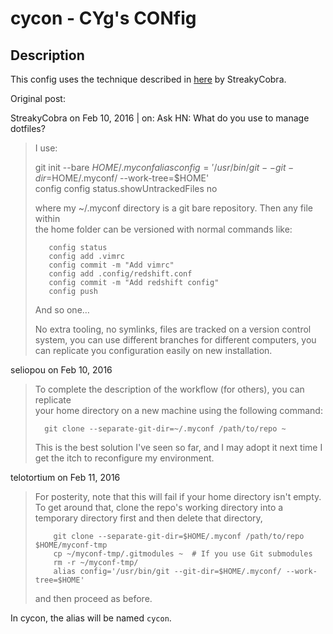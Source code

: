 # cycon - CYg's CONfig

## Description
This config uses the technique described in [here](https://news.ycombinator.com/item?id=11071754) by StreakyCobra.

Original post:

StreakyCobra on Feb 10, 2016 | on: Ask HN: What do you use to manage dotfiles?
>                                                                              
>I use:                                                                        
>                                                                              
>    git init --bare $HOME/.myconf                                             
>    alias config='/usr/bin/git --git-dir=$HOME/.myconf/ --work-tree=$HOME'    
>    config config status.showUntrackedFiles no                                
>                                                                              
>where my ~/.myconf directory is a git bare repository. Then any file within   
>the home folder can be versioned with normal commands like:                   
>```shell                                                                              
>    config status                                                             
>    config add .vimrc                                                         
>    config commit -m "Add vimrc"                                              
>    config add .config/redshift.conf                                          
>    config commit -m "Add redshift config"                                    
>    config push                                                               
>```                                                                              
>And so one…                                                                   
>                                                                              
>No extra tooling, no symlinks, files are tracked on a version control system, 
>you can use different branches for different computers, you can replicate you 
>configuration easily on new installation.

seliopou on Feb 10, 2016                                                      
>                                                                              
>To complete the description of the workflow (for others), you can replicate   
>your home directory on a new machine using the following command:             
>```shell                                                                              
>   git clone --separate-git-dir=~/.myconf /path/to/repo ~                     
>```                                                                              
>This is the best solution I've seen so far, and I may adopt it next time I get
>the itch to reconfigure my environment.                                       

telotortium on Feb 11, 2016
> 
> For posterity, note that this will fail if your home directory isn't empty. To
> get around that, clone the repo's working directory into a temporary directory
> first and then delete that directory,
>```shell 
>     git clone --separate-git-dir=$HOME/.myconf /path/to/repo $HOME/myconf-tmp
>     cp ~/myconf-tmp/.gitmodules ~  # If you use Git submodules
>     rm -r ~/myconf-tmp/
>     alias config='/usr/bin/git --git-dir=$HOME/.myconf/ --work-tree=$HOME'
>``` 
> and then proceed as before.

In cycon, the alias will be named `cycon`.